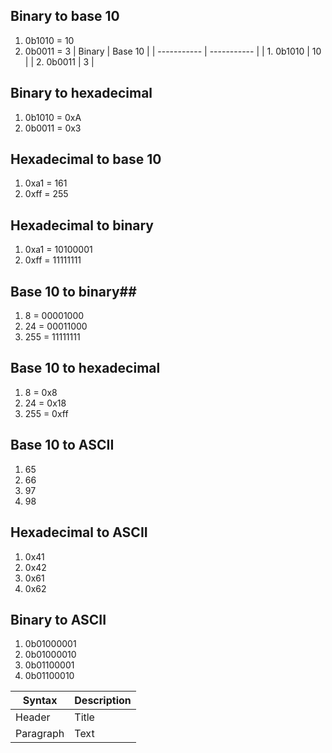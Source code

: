 ## Binary to base 10
1. 0b1010 = 10
2. 0b0011 = 3
| Binary      | Base 10     |
| ----------- | ----------- |
| 1. 0b1010   | 10          |
| 2. 0b0011   | 3           |
## Binary to hexadecimal
1. 0b1010 = 0xA
2. 0b0011 = 0x3
## Hexadecimal to base 10
1. 0xa1 = 161
2. 0xff = 255
## Hexadecimal to binary
1. 0xa1 = 10100001
2. 0xff = 11111111
## Base 10 to binary##
1. 8    = 00001000
2. 24   = 00011000
3. 255  = 11111111
## Base 10 to hexadecimal
1. 8    = 0x8
2. 24   = 0x18
3. 255  = 0xff
## Base 10 to ASCII
1. 65
2. 66
3. 97
4. 98
## Hexadecimal to ASCII
1. 0x41
2. 0x42
3. 0x61
4. 0x62
## Binary to ASCII
1. 0b01000001
2. 0b01000010
3. 0b01100001
4. 0b01100010

| Syntax      | Description |
| ----------- | ----------- |
| Header      | Title       |
| Paragraph   | Text        |

